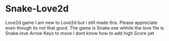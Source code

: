 # Snake-Love2d
Love2d game
I am new to Love2d but i still made this. Please appreciate even though its not that good.
The game is Snake.exe whhile the love file is Snake.love
Arrow Keys to move
I dont know how to add high Score yet
